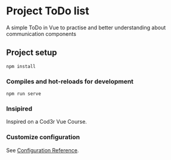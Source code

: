 # Project ToDo list
<p>A simple ToDo in Vue to practise and better understanding about communication components</p>

## Project setup
```
npm install
```

### Compiles and hot-reloads for development
```
npm run serve
```

### Insipired
<p>Inspired on a Cod3r Vue Course.</p>

### Customize configuration
See [Configuration Reference](https://cli.vuejs.org/config/).
